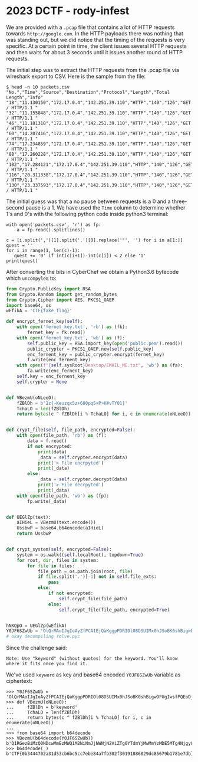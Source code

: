 # 2023 DCTF - rody-infest

We are provided with a `.pcap` file that contains a lot of HTTP requests towards `http://google.com`. In the HTTP payloads there was nothing that was standing out, but we did notice that the timing of the requests is very specific. At a certain point in time, the client issues several HTTP requests and then waits for about 3 seconds until it issues another round of HTTP requests.

The initial step was to extract the HTTP requests from the .pcap file via wireshark export to CSV. Here is the sample from the file:

```
$ head -n 10 packets.csv 
"No.","Time","Source","Destination","Protocol","Length","Total Length","Info"
"18","11.130150","172.17.0.4","142.251.39.110","HTTP","140","126","GET / HTTP/1.1 "
"32","11.155848","172.17.0.4","142.251.39.110","HTTP","140","126","GET / HTTP/1.1 "
"46","11.181318","172.17.0.4","142.251.39.110","HTTP","140","126","GET / HTTP/1.1 "
"60","14.207416","172.17.0.4","142.251.39.110","HTTP","140","126","GET / HTTP/1.1 "
"74","17.234859","172.17.0.4","142.251.39.110","HTTP","140","126","GET / HTTP/1.1 "
"88","17.260228","172.17.0.4","142.251.39.110","HTTP","140","126","GET / HTTP/1.1 "
"102","17.284121","172.17.0.4","142.251.39.110","HTTP","140","126","GET / HTTP/1.1 "
"116","20.311338","172.17.0.4","142.251.39.110","HTTP","140","126","GET / HTTP/1.1 "
"130","23.337593","172.17.0.4","142.251.39.110","HTTP","140","126","GET / HTTP/1.1 "
```

The initial guess was that a no pause between requests is a 0 and a three-second pause is a 1.
We have used the `Time` column to determine whether 1's and 0's with the following python code inside python3 terminal:
```python3
with open('packets.csv', 'r') as fp:
    a = fp.read().splitlines()

c = [i.split(',')[1].split('.')[0].replace('"', '') for i in a[1:]]
quest = ''
for i in range(1, len(c)-1):
   quest += '0' if int(c[i+1])-int(c[i]) < 2 else '1' 
print(quest)
```

After converting the bits in CyberChef we obtain a Python3.6 bytecode which `uncompyle`s to:
```python
from Crypto.PublicKey import RSA
from Crypto.Random import get_random_bytes
from Crypto.Cipher import AES, PKCS1_OAEP
import base64, os
wEfikA = 'CTF{fake_flag}'

def encrypt_fernet_key(self):
    with open('fernet_key.txt', 'rb') as (fk):
        fernet_key = fk.read()
    with open('fernet_key.txt', 'wb') as (f):
        self.public_key = RSA.import_key(open('public.pem').read())
        public_crypter = PKCS1_OAEP.new(self.public_key)
        enc_fernent_key = public_crypter.encrypt(fernet_key)
        f.write(enc_fernent_key)
    with open(f"{self.sysRoot}Desktop/EMAIL_ME.txt", 'wb') as (fa):
        fa.write(enc_fernent_key)
    self.key = enc_fernent_key
    self.crypter = None


def VBezmU(oNLeeO):
    fZBlDh = b'2z{-Keuzqx5z+680pqS+P>K#vTY01}'
    TchaLO = len(fZBlDh)
    return bytes(c ^ fZBlDh[i % TchaLO] for i, c in enumerate(oNLeeO))


def crypt_file(self, file_path, encrypted=False):
    with open(file_path, 'rb') as (f):
        data = f.read()
        if not encrypted:
            print(data)
            _data = self.crypter.encrypt(data)
            print('> File encrpyted')
            print(_data)
        else:
            _data = self.crypter.decrypt(data)
            print('> File decrpyted')
            print(_data)
    with open(file_path, 'wb') as (fp):
        fp.write(_data)


def UEGlZp(text):
    aIHieL = VBezmU(text.encode())
    UssbwP = base64.b64encode(aIHieL)
    return UssbwP


def crypt_system(self, encrypted=False):
    system = os.walk((self.localRoot), topdown=True)
    for root, dir, files in system:
        for file in files:
            file_path = os.path.join(root, file)
            if file.split('.')[-1] not in self.file_exts:
                pass
            else:
                if not encrypted:
                    self.crypt_file(file_path)
                else:
                    self.crypt_file(file_path, encrypted=True)


hNXQpO = UEGlZp(wEfikA)
Y0JF6SZwUb = 'OlQrMAoIJgIoAyZfPCAIEjQaKggpPDRIOl08DSUIMx0hJSoBK0shBigwDFUgIwsfPQEoDjoCKx4mITxCIiYDXysTEBY9MzkPNjM6QCoRCRA6OxFQJjIsRDU1LlI='
# okay decompiling solve.pyc
```

Since the challenge said:
```
Note: Use "keyword" (without quotes) for the keyword. You'll know where it fits once you find it.
```

We've used `keyword` as key and base64 encoded `Y0JF6SZwUb` variable as ciphertext:
```
>>> Y0JF6SZwUb = 'OlQrMAoIJgIoAyZfPCAIEjQaKggpPDRIOl08DSUIMx0hJSoBK0shBigwDFUgIwsfPQEoDjoCKx4mITxCIiYDXysTEBY9MzkPNjM6QCoRCRA6OxFQJjIsRDU1LlI='
>>> def VBezmU(oNLeeO):
...     fZBlDh = b'keyword'
...     TchaLO = len(fZBlDh)
...     return bytes(c ^ fZBlDh[i % TchaLO] for i, c in enumerate(oNLeeO))
... 
>>> from base64 import b64decode
>>> VBezmU(b64decode(Y0JF6SZwUb))
b'Q1RGezBiMzQ0NDcwMmEzMWQ1M2NiNmJjNWNjN2ViZTg0YTdmYjMwMmYzMDE5MTg4NjgyOWRjODU2NzliMTc4MWU3ZGJ9'
>>> b64decode(_)
b'CTF{0b3444702a31d53cb6bc5cc7ebe84a7fb302f30191886829dc85679b1781e7db}'
```
